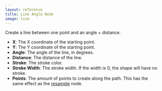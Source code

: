 ```yaml
---
layout: reference
title: Line Angle Node
image: line
---
```

Create a line between one point and an angle + distance.

* **X**: The X coordinate of the starting point.
* **Y**: The Y coordinate of the starting point.
* **Angle**: The angle of the line, in degrees.
* **Distance**: The distance of the line.
* **Stroke**: The stroke color.
* **Stroke Width**: The stroke width. If the width is 0, the shape will have no stroke.
* **Points**: The amount of points to create along the path. This has the same effect as the [resample](resample.html) node.
